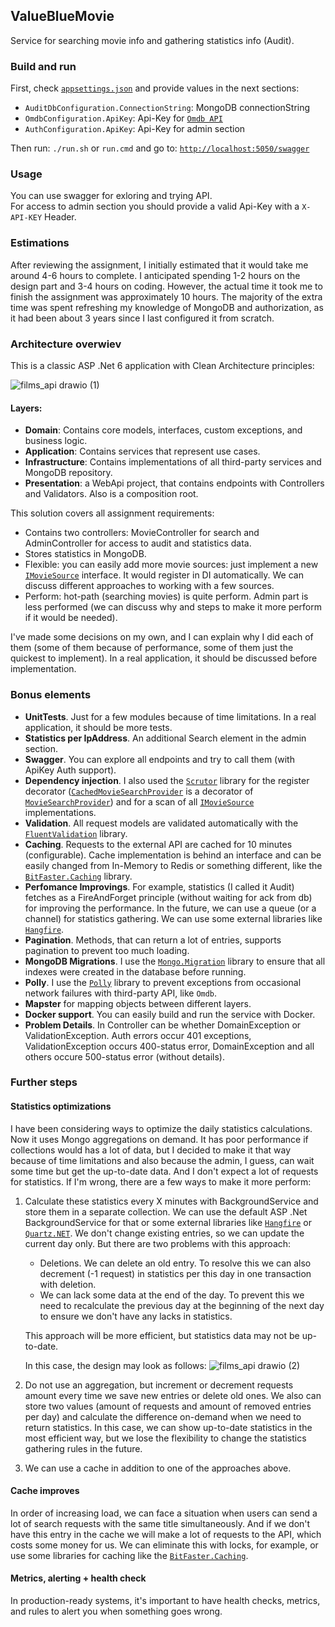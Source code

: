 ## ValueBlueMovie

Service for searching movie info and gathering statistics info (Audit).

### Build and run

First, check [`appsettings.json`](src/WebApi/appsettings.json) and provide values in the next sections:  

- `AuditDbConfiguration.ConnectionString`: MongoDB connectionString
- `OmdbConfiguration.ApiKey`: Api-Key for [`Omdb API`](http://www.omdbapi.com/apikey.aspx)
- `AuthConfiguration.ApiKey`: Api-Key for admin section

Then run: `./run.sh` or `run.cmd` and go to: [`http://localhost:5050/swagger`](http://localhost:5050/swagger)

### Usage

You can use swagger for exloring and trying API.  
For access to admin section you should provide a valid Api-Key with a `X-API-KEY` Header.

### Estimations 

After reviewing the assignment, I initially estimated that it would take me around 4-6 hours to complete. I anticipated spending 1-2 hours on the design part and 3-4 hours on coding. However, the actual time it took me to finish the assignment was approximately 10 hours. The majority of the extra time was spent refreshing my knowledge of MongoDB and authorization, as it had been about 3 years since I last configured it from scratch.

### Architecture overwiev

This is a classic ASP .Net 6 application with Clean Architecture principles:

![films_api drawio (1)](https://github.com/egnevushev/ValueBlueMovies/assets/6730457/79fc139d-e801-44ea-bd71-a07f387faccb)

#### Layers:
- **Domain**: Contains core models, interfaces, custom exceptions, and business logic.
- **Application**: Contains services that represent use cases.
- **Infrastructure**: Contains implementations of all third-party services and MongoDB repository.  
- **Presentation**: a WebApi project, that contains endpoints with Controllers and Validators. Also is a composition root.

This solution covers all assignment requirements:
- Contains two controllers: MovieController for search and AdminController for access to audit and statistics data.
- Stores statistics in MongoDB.
- Flexible: you can easily add more movie sources: just implement a new [`IMovieSource`](src/Domain/Sources/IMovieSource.cs) interface. It would register in DI automatically. We can discuss different approaches to working with a few sources.
- Perform: hot-path (searching movies) is quite perform. Admin part is less performed (we can discuss why and steps to make it more perform if it would be needed).

I've made some decisions on my own, and I can explain why I did each of them (some of them because of performance, some of them just the quickest to implement). In a real application, it should be discussed before implementation.

### Bonus elements

- **UnitTests**. Just for a few modules because of time limitations. In a real application, it should be more tests.
- **Statistics per IpAddress**. An additional Search element in the admin section.
- **Swagger**. You can explore all endpoints and try to call them (with ApiKey Auth support).
- **Dependency injection**. I also used the [`Scrutor`](https://github.com/khellang/Scrutor) library for the register decorator ([`CachedMovieSearchProvider`](src/Domain/MovieSearchProviders/CachedMovieSearchProvider.cs) is a decorator of [`MovieSearchProvider`](src/Domain/MovieSearchProviders/MovieSearchProvider.cs)) and for a scan of all [`IMovieSource`](src/Domain/Sources/IMovieSource.cs) implementations.
- **Validation**. All request models are validated automatically with the [`FluentValidation`](https://github.com/FluentValidation/FluentValidation) library.
- **Caching**. Requests to the external API are cached for 10 minutes (configurable). Cache implementation is behind an interface and can be easily changed from In-Memory to Redis or something different, like the [`BitFaster.Caching`](https://github.com/bitfaster/BitFaster.Caching) library.
- **Perfomance Improvings**. For example, statistics (I called it Audit) fetches as a FireAndForget principle (without waiting for ack from db) for improving the performance. In the future, we can use a queue (or a channel) for statistics gathering. We can use some external libraries like [`Hangfire`](https://github.com/HangfireIO/Hangfire).
- **Pagination**. Methods, that can return a lot of entries, supports pagination to prevent too much loading.
- **MongoDB Migrations**. I use the [`Mongo.Migration`](https://github.com/SRoddis/Mongo.Migration) library to ensure that all indexes were created in the database before running.
- **Polly**. I use the [`Polly`](https://github.com/App-vNext/Polly) library to prevent exceptions from occasional network failures with third-party API, like `Omdb`.
- **Mapster** for mapping objects between different layers.
- **Docker support**. You can easily build and run the service with Docker.
- **Problem Details**. In Controller can be whether DomainException or ValidationException. Auth errors occur 401 exceptions, ValidationException occurs 400-status error, DomainException and all others occure 500-status error (without details).

### Further steps

#### Statistics optimizations

I have been considering ways to optimize the daily statistics calculations. Now it uses Mongo aggregations on demand. It has poor performance if collections would has a lot of data, but I decided to make it that way because of time limitations and also because the admin, I guess, can wait some time but get the up-to-date data. And I don't expect a lot of requests for statistics. If I'm wrong, there are a few ways to make it more perform:

1. Calculate these statistics every X minutes with BackgroundService and store them in a separate collection. We can use the default ASP .Net BackgroundService for that or some external libraries like [`Hangfire`](https://github.com/HangfireIO/Hangfire) or [`Quartz.NET`](https://github.com/quartznet/quartznet). We don't change existing entries, so we can update the current day only. But there are two problems with this approach:
    - Deletions. We can delete an old entry. To resolve this we can also decrement (-1 request) in statistics per this day in one transaction with deletion.
    - We can lack some data at the end of the day. To prevent this we need to recalculate the previous day at the beginning of the next day to ensure we don't have any lacks in statistics.

    This approach will be more efficient, but statistics data may not be up-to-date.  

    In this case, the design may look as follows:
    ![films_api drawio (2)](https://github.com/egnevushev/ValueBlueMovies/assets/6730457/f6972dee-583f-4629-aad7-4464072215ba)

1. Do not use an aggregation, but increment or decrement requests amount every time we save new entries or delete old ones. We also can store two values (amount of requests and amount of removed entries per day) and calculate the difference on-demand when we need to return statistics.
    In this case, we can show up-to-date statistics in the most efficient way, but we lose the flexibility to change the statistics gathering rules in the future.
1. We can use a cache in addition to one of the approaches above.

#### Cache improves

In order of increasing load, we can face a situation when users can send a lot of search requests with the same title simultaneously. And if we don't have this entry in the cache we will make a lot of requests to the API, which costs some money for us. We can eliminate this with locks, for example, or use some libraries for caching like the [`BitFaster.Caching`](https://github.com/bitfaster/BitFaster.Caching).

#### Metrics, alerting + health check

In production-ready systems, it's important to have health checks, metrics, and rules to alert you when something goes wrong.
